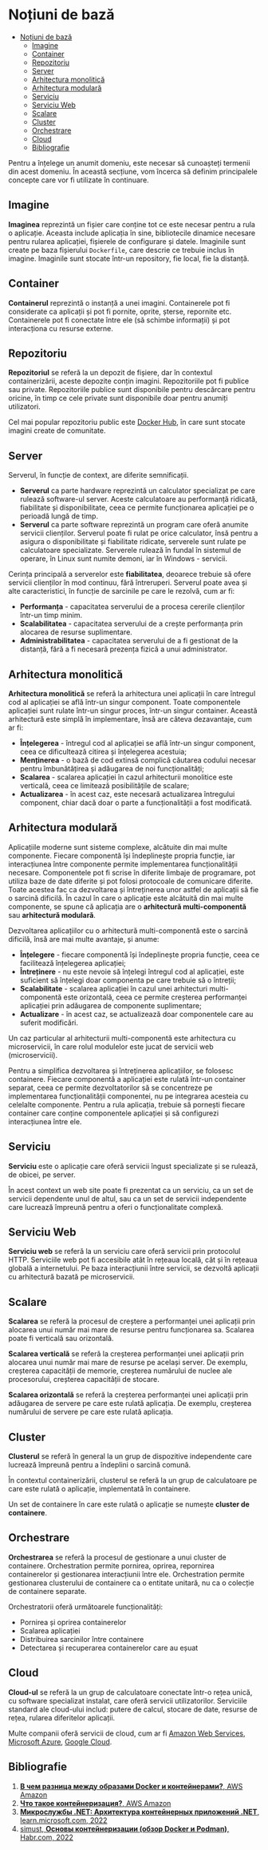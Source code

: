 # Noțiuni de bază

- [Noțiuni de bază](#noțiuni-de-bază)
  - [Imagine](#imagine)
  - [Container](#container)
  - [Repozitoriu](#repozitoriu)
  - [Server](#server)
  - [Arhitectura monolitică](#arhitectura-monolitică)
  - [Arhitectura modulară](#arhitectura-modulară)
  - [Serviciu](#serviciu)
  - [Serviciu Web](#serviciu-web)
  - [Scalare](#scalare)
  - [Cluster](#cluster)
  - [Orchestrare](#orchestrare)
  - [Cloud](#cloud)
  - [Bibliografie](#bibliografie)

Pentru a înțelege un anumit domeniu, este necesar să cunoașteți termenii din acest domeniu. În această secțiune, vom încerca să definim principalele concepte care vor fi utilizate în continuare.

## Imagine

**Imaginea** reprezintă un fișier care conține tot ce este necesar pentru a rula o aplicație. Aceasta include aplicația în sine, bibliotecile dinamice necesare pentru rularea aplicației, fișierele de configurare și datele. Imaginile sunt create pe baza fișierului `Dockerfile`, care descrie ce trebuie inclus în imagine. Imaginile sunt stocate într-un repository, fie local, fie la distanță.

## Container

**Containerul** reprezintă o instanță a unei imagini. Containerele pot fi considerate ca aplicații și pot fi pornite, oprite, șterse, repornite etc. Containerele pot fi conectate între ele (să schimbe informații) și pot interacționa cu resurse externe.

## Repozitoriu

**Repozitoriul** se referă la un depozit de fișiere, dar în contextul containerizării, aceste depozite conțin imagini. Repozitoriile pot fi publice sau private. Repozitoriile publice sunt disponibile pentru descărcare pentru oricine, în timp ce cele private sunt disponibile doar pentru anumiți utilizatori.

Cel mai popular repozitoriu public este [Docker Hub](https://hub.docker.com/), în care sunt stocate imagini create de comunitate.

## Server

Serverul, în funcție de context, are diferite semnificații.

- **Serverul** ca parte hardware reprezintă un calculator specializat pe care rulează software-ul server. Aceste calculatoare au performanță ridicată, fiabilitate și disponibilitate, ceea ce permite funcționarea aplicației pe o perioadă lungă de timp.
- **Serverul** ca parte software reprezintă un program care oferă anumite servicii clienților. Serverul poate fi rulat pe orice calculator, însă pentru a asigura o disponibilitate și fiabilitate ridicate, serverele sunt rulate pe calculatoare specializate. Serverele rulează în fundal în sistemul de operare, în Linux sunt numite demoni, iar în Windows - servicii.

Cerința principală a serverelor este **fiabilitatea**, deoarece trebuie să ofere servicii clienților în mod continuu, fără întreruperi. Serverul poate avea și alte caracteristici, în funcție de sarcinile pe care le rezolvă, cum ar fi:

- **Performanța** - capacitatea serverului de a procesa cererile clienților într-un timp minim.
- **Scalabilitatea** - capacitatea serverului de a crește performanța prin alocarea de resurse suplimentare.
- **Administrabilitatea** - capacitatea serverului de a fi gestionat de la distanță, fără a fi necesară prezența fizică a unui administrator.

## Arhitectura monolitică

**Arhitectura monolitică** se referă la arhitectura unei aplicații în care întregul cod al aplicației se află într-un singur component. Toate componentele aplicației sunt rulate într-un singur proces, într-un singur container. Această arhitectură este simplă în implementare, însă are câteva dezavantaje, cum ar fi:

- **Înțelegerea** - întregul cod al aplicației se află într-un singur component, ceea ce dificultează citirea și înțelegerea acestuia;
- **Menținerea** - o bază de cod extinsă complică căutarea codului necesar pentru îmbunătățirea și adăugarea de noi funcționalități;
- **Scalarea** - scalarea aplicației în cazul arhitecturii monolitice este verticală, ceea ce limitează posibilitățile de scalare;
- **Actualizarea** - în acest caz, este necesară actualizarea întregului component, chiar dacă doar o parte a funcționalității a fost modificată.

## Arhitectura modulară

Aplicațiile moderne sunt sisteme complexe, alcătuite din mai multe componente. Fiecare componentă își îndeplinește propria funcție, iar interacțiunea între componente permite implementarea funcționalității necesare. Componentele pot fi scrise în diferite limbaje de programare, pot utiliza baze de date diferite și pot folosi protocoale de comunicare diferite. Toate acestea fac ca dezvoltarea și întreținerea unor astfel de aplicații să fie o sarcină dificilă. În cazul în care o aplicație este alcătuită din mai multe componente, se spune că aplicația are o **arhitectură multi-componentă** sau **arhitectură modulară**.

Dezvoltarea aplicațiilor cu o arhitectură multi-componentă este o sarcină dificilă, însă are mai multe avantaje, și anume:

- **Înțelegere** - fiecare componentă își îndeplinește propria funcție, ceea ce facilitează înțelegerea aplicației;
- **Întreținere** - nu este nevoie să înțelegi întregul cod al aplicației, este suficient să înțelegi doar componenta pe care trebuie să o întreții;
- **Scalabilitate** - scalarea aplicației în cazul unei arhitecturi multi-componentă este orizontală, ceea ce permite creșterea performanței aplicației prin adăugarea de componente suplimentare;
- **Actualizare** - în acest caz, se actualizează doar componentele care au suferit modificări.

Un caz particular al arhitecturii multi-componentă este arhitectura cu microservicii, în care rolul modulelor este jucat de servicii web (microservicii).

Pentru a simplifica dezvoltarea și întreținerea aplicațiilor, se folosesc containere. Fiecare componentă a aplicației este rulată într-un container separat, ceea ce permite dezvoltatorilor să se concentreze pe implementarea funcționalității componentei, nu pe integrarea acesteia cu celelalte componente. Pentru a rula aplicația, trebuie să pornești fiecare container care conține componentele aplicației și să configurezi interacțiunea între ele.

## Serviciu

**Serviciu** este o aplicație care oferă servicii îngust specializate și se rulează, de obicei, pe server.

În acest context un web site poate fi prezentat ca un serviciu, ca un set de servicii dependente unul de altul, sau ca un set de servicii independente care lucrează împreună pentru a oferi o funcționalitate complexă.

## Serviciu Web

**Serviciu web** se referă la un serviciu care oferă servicii prin protocolul HTTP. Serviciile web pot fi accesibile atât în rețeaua locală, cât și în rețeaua globală a internetului. Pe baza interacțiunii între servicii, se dezvoltă aplicații cu arhitectură bazată pe microservicii.

## Scalare

**Scalarea** se referă la procesul de creștere a performanței unei aplicații prin alocarea unui număr mai mare de resurse pentru funcționarea sa. Scalarea poate fi verticală sau orizontală.

**Scalarea verticală** se referă la creșterea performanței unei aplicații prin alocarea unui număr mai mare de resurse pe același server. De exemplu, creșterea capacității de memorie, creșterea numărului de nuclee ale procesorului, creșterea capacității de stocare.

**Scalarea orizontală** se referă la creșterea performanței unei aplicații prin adăugarea de servere pe care este rulată aplicația. De exemplu, creșterea numărului de servere pe care este rulată aplicația.

## Cluster

**Clusterul** se referă în general la un grup de dispozitive independente care lucrează împreună pentru a îndeplini o sarcină comună.

În contextul containerizării, clusterul se referă la un grup de calculatoare pe care este rulată o aplicație, implementată în containere.

Un set de containere în care este rulată o aplicație se numește **cluster de containere**.

## Orchestrare

**Orchestrarea** se referă la procesul de gestionare a unui cluster de containere. Orchestration permite pornirea, oprirea, repornirea containerelor și gestionarea interacțiunii între ele. Orchestration permite gestionarea clusterului de containere ca o entitate unitară, nu ca o colecție de containere separate.

Orchestratorii oferă următoarele funcționalități:

- Pornirea și oprirea containerelor
- Scalarea aplicației
- Distribuirea sarcinilor între containere
- Detectarea și recuperarea containerelor care au eșuat

## Cloud

**Cloud-ul** se referă la un grup de calculatoare conectate într-o rețea unică, cu software specializat instalat, care oferă servicii utilizatorilor. Serviciile standard ale cloud-ului includ: putere de calcul, stocare de date, resurse de rețea, rularea diferitelor aplicații.

Multe companii oferă servicii de cloud, cum ar fi [Amazon Web Services](https://aws.amazon.com/ru/), [Microsoft Azure](https://azure.microsoft.com/ru-ru/), [Google Cloud](https://cloud.google.com/).

## Bibliografie

1. [**В чем разница между образами Docker и контейнерами?**, AWS Amazon](https://aws.amazon.com/ru/compare/the-difference-between-docker-images-and-containers/)
2. [**Что такое контейнеризация?**, AWS Amazon](https://aws.amazon.com/ru/what-is/containerization/)
3. [**Микрослужбы .NET: Архитектура контейнерных приложений .NET**, learn.microsoft.com, 2022](https://learn.microsoft.com/ru-ru/dotnet/architecture/microservices/)
4. [simust, **Основы контейнеризации (обзор Docker и Podman)**, Habr.com, 2022](https://habr.com/ru/articles/659049/)